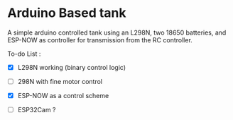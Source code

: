 # Arduino Based tank

A simple arduino controlled tank using an L298N, two 18650 batteries, and ESP-NOW as controller for transmission from the RC controller. 

To-do List : 
 
 - [x] L298N working (binary control logic)
 - [ ] 298N with fine motor control
 - [x] ESP-NOW as a control scheme
 - [ ] ESP32Cam ?  
 
